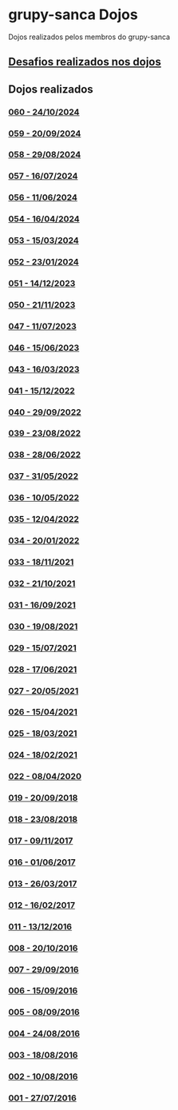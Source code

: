 # grupy-sanca Dojos
Dojos realizados pelos membros do grupy-sanca

## [Desafios realizados nos dojos](https://github.com/grupy-sanca/dojos/blob/master/desafios.md)

## Dojos realizados

### [060 - 24/10/2024](https://github.com/grupy-sanca/dojos/tree/master/060)

### [059 - 20/09/2024](https://github.com/grupy-sanca/dojos/tree/master/059)

### [058 - 29/08/2024](https://github.com/grupy-sanca/dojos/tree/master/058)

### [057 - 16/07/2024](https://github.com/grupy-sanca/dojos/tree/master/057)

### [056 - 11/06/2024](https://github.com/grupy-sanca/dojos/tree/master/056)

### [054 - 16/04/2024](https://github.com/grupy-sanca/dojos/tree/master/054)

### [053 - 15/03/2024](https://github.com/grupy-sanca/dojos/tree/master/053)

### [052 - 23/01/2024](https://github.com/grupy-sanca/dojos/tree/master/052)

### [051 - 14/12/2023](https://github.com/grupy-sanca/dojos/tree/master/051)

### [050 - 21/11/2023](https://github.com/grupy-sanca/dojos/tree/master/050)

### [047 - 11/07/2023](https://github.com/grupy-sanca/dojos/tree/master/047)

### [046 - 15/06/2023](https://github.com/grupy-sanca/dojos/tree/master/046)

### [043 - 16/03/2023](https://github.com/grupy-sanca/dojos/tree/master/043)

### [041 - 15/12/2022](https://github.com/grupy-sanca/dojos/tree/master/041)

### [040 - 29/09/2022](https://github.com/grupy-sanca/dojos/tree/master/040)

### [039 - 23/08/2022](https://github.com/grupy-sanca/dojos/tree/master/039)

### [038 - 28/06/2022](https://github.com/grupy-sanca/dojos/tree/master/038)

### [037 - 31/05/2022](https://github.com/grupy-sanca/dojos/tree/master/037)

### [036 - 10/05/2022](https://github.com/grupy-sanca/dojos/tree/master/036)

### [035 - 12/04/2022](https://github.com/grupy-sanca/dojos/tree/master/035)

### [034 - 20/01/2022](https://github.com/grupy-sanca/dojos/tree/master/034)

### [033 - 18/11/2021](https://github.com/grupy-sanca/dojos/tree/master/033)

### [032 - 21/10/2021](https://github.com/grupy-sanca/dojos/tree/master/032)

### [031 - 16/09/2021](https://github.com/grupy-sanca/dojos/tree/master/031)

### [030 - 19/08/2021](https://github.com/grupy-sanca/dojos/tree/master/030)

### [029 - 15/07/2021](https://github.com/grupy-sanca/dojos/tree/master/029)

### [028 - 17/06/2021](https://github.com/grupy-sanca/dojos/tree/master/028)

### [027 - 20/05/2021](https://github.com/grupy-sanca/dojos/tree/master/027)

### [026 - 15/04/2021](https://github.com/grupy-sanca/dojos/tree/master/026)

### [025 - 18/03/2021](https://github.com/grupy-sanca/dojos/tree/master/025)

### [024 - 18/02/2021](https://github.com/grupy-sanca/dojos/tree/master/024)

### [022 - 08/04/2020](https://github.com/grupy-sanca/dojos/tree/master/022)

### [019 - 20/09/2018](https://github.com/grupy-sanca/dojos/tree/master/019)

### [018 - 23/08/2018](https://github.com/grupy-sanca/dojos/tree/master/018)

### [017 - 09/11/2017](https://github.com/grupy-sanca/dojos/tree/master/017)

### [016 - 01/06/2017](https://github.com/grupy-sanca/dojos/tree/master/016)

### [013 - 26/03/2017](https://github.com/grupy-sanca/dojos/tree/master/013)

### [012 - 16/02/2017](https://github.com/grupy-sanca/dojos/tree/master/012)

### [011 - 13/12/2016](https://github.com/grupy-sanca/dojos/tree/master/011)

### [008 - 20/10/2016](https://github.com/grupy-sanca/dojos/tree/master/008)

### [007 - 29/09/2016](https://github.com/grupy-sanca/dojos/tree/master/007)

### [006 - 15/09/2016](https://github.com/grupy-sanca/dojos/tree/master/006)

### [005 - 08/09/2016](https://github.com/grupy-sanca/dojos/tree/master/005)

### [004 - 24/08/2016](https://github.com/grupy-sanca/dojos/tree/master/004)

### [003 - 18/08/2016](https://github.com/grupy-sanca/dojos/tree/master/003)

### [002 - 10/08/2016](https://github.com/grupy-sanca/dojos/tree/master/002)

### [001 - 27/07/2016](https://github.com/grupy-sanca/dojos/tree/master/001)
